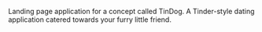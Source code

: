 Landing page application for a concept called TinDog. A Tinder-style dating application catered towards your furry little friend. 
